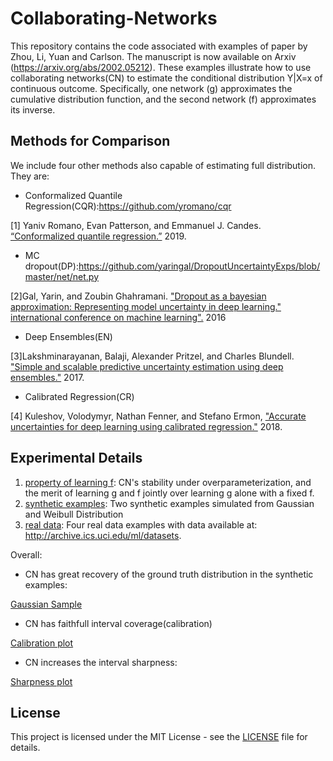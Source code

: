 # Collaborating-Networks

This repository contains the code associated with examples of paper by Zhou, Li, Yuan and Carlson. The manuscript is now available on Arxiv (https://arxiv.org/abs/2002.05212). These examples illustrate how to use collaborating networks(CN) to estimate the conditional distribution Y|X=x of continuous outcome.
Specifically, one network (g) approximates the cumulative distribution function, and the second network (f) approximates its inverse.





## Methods for Comparison
We include four other methods also capable of estimating full distribution. They are:

* Conformalized Quantile Regression(CQR):https://github.com/yromano/cqr

[1] Yaniv Romano, Evan Patterson, and Emmanuel J. Candes. [“Conformalized quantile regression.”](https://arxiv.org/abs/1905.03222) 2019. 

* MC dropout(DP):https://github.com/yaringal/DropoutUncertaintyExps/blob/master/net/net.py

[2]Gal, Yarin, and Zoubin Ghahramani. ["Dropout as a bayesian approximation: Representing model uncertainty in deep learning." international conference on machine learning".](http://proceedings.mlr.press/v48/gal16.pdf) 2016

* Deep Ensembles(EN)

[3]Lakshminarayanan, Balaji, Alexander Pritzel, and Charles Blundell. ["Simple and scalable predictive uncertainty estimation using deep ensembles."](http://papers.nips.cc/paper/7219-simple-and-scalable-predictive-uncertainty-estimation-using-deep-ensembles.pdf) 2017.

* Calibrated Regression(CR)

[4] Kuleshov, Volodymyr, Nathan Fenner, and Stefano Ermon, ["Accurate uncertainties for deep learning using calibrated regression."](https://arxiv.org/pdf/1807.00263.pdf) 2018.




## Experimental Details

1. [property of learning f](https://github.com/thuizhou/Collaborating-Networks/tree/main/property%20of%20learning%20f): CN's stability under overparameterization, and the merit of learning g and f jointly over learning g alone with a fixed f. 
2. [synthetic examples](https://github.com/thuizhou/Collaborating-Networks/tree/main/synthetic%20examples): Two synthetic examples simulated from Gaussian and Weibull Distribution
3. [real data](https://github.com/thuizhou/Collaborating-Networks/tree/main/real%20data): Four real data examples with data available at: http://archive.ics.uci.edu/ml/datasets.


Overall:

* CN has great recovery of the ground truth distribution in the synthetic examples:

[Gaussian Sample](https://github.com/thuizhou/Collaborating-Networks/blob/main/synthetic%20examples/syn-1/syn1dist1.pdf)


* CN has faithfull interval coverage(calibration)

[Calibration plot](https://github.com/thuizhou/Collaborating-Networks/blob/main/real%20data/CPU/cpuc.pdf)

* CN increases the interval sharpness:

[Sharpness plot](https://github.com/thuizhou/Collaborating-Networks/blob/main/real%20data/CPU/cpul.pdf)






## License

This project is licensed under the MIT License - see the [LICENSE](LICENSE) file for details.
